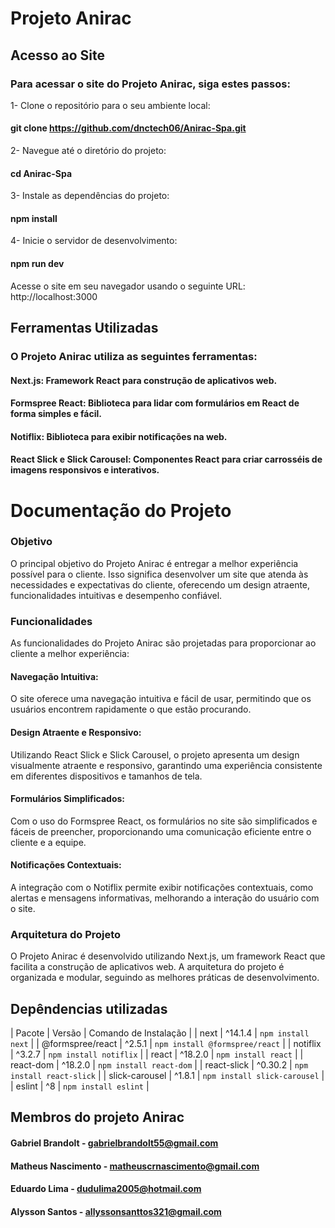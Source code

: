 # Projeto Anirac

## Acesso ao Site
### Para acessar o site do Projeto Anirac, siga estes passos:

1- Clone o repositório para o seu ambiente local:
#### git clone https://github.com/dnctech06/Anirac-Spa.git

2- Navegue até o diretório do projeto:
#### cd Anirac-Spa

3- Instale as dependências do projeto:
#### npm install

4- Inicie o servidor de desenvolvimento:
#### npm run dev

Acesse o site em seu navegador usando o seguinte URL: http://localhost:3000

## Ferramentas Utilizadas
### O Projeto Anirac utiliza as seguintes ferramentas:

#### Next.js: Framework React para construção de aplicativos web.

#### Formspree React: Biblioteca para lidar com formulários em React de forma simples e fácil.

#### Notiflix: Biblioteca para exibir notificações na web.

#### React Slick e Slick Carousel: Componentes React para criar carrosséis de imagens responsivos e interativos.

# Documentação do Projeto

### Objetivo
O principal objetivo do Projeto Anirac é entregar a melhor experiência possível para o cliente. Isso significa desenvolver um site que atenda às necessidades e expectativas do cliente, oferecendo um design atraente, funcionalidades intuitivas e desempenho confiável.

### Funcionalidades
As funcionalidades do Projeto Anirac são projetadas para proporcionar ao cliente a melhor experiência:

#### Navegação Intuitiva:
O site oferece uma navegação intuitiva e fácil de usar, permitindo que os usuários encontrem rapidamente o que estão procurando.

#### Design Atraente e Responsivo:
Utilizando React Slick e Slick Carousel, o projeto apresenta um design visualmente atraente e responsivo, garantindo uma experiência consistente em diferentes dispositivos e tamanhos de tela.

#### Formulários Simplificados:
Com o uso do Formspree React, os formulários no site são simplificados e fáceis de preencher, proporcionando uma comunicação eficiente entre o cliente e a equipe.

#### Notificações Contextuais:
A integração com o Notiflix permite exibir notificações contextuais, como alertas e mensagens informativas, melhorando a interação do usuário com o site.

### Arquitetura do Projeto
O Projeto Anirac é desenvolvido utilizando Next.js, um framework React que facilita a construção de aplicativos web. A arquitetura do projeto é organizada e modular, seguindo as melhores práticas de desenvolvimento.


## Depêndencias utilizadas

| Pacote             | Versão     | Comando de Instalação     | 
| next               | ^14.1.4    | `npm install next`        | 
| @formspree/react   | ^2.5.1     | `npm install @formspree/react` |
| notiflix           | ^3.2.7     | `npm install notiflix`    | 
| react              | ^18.2.0    | `npm install react`       | 
| react-dom          | ^18.2.0    | `npm install react-dom`   | 
| react-slick        | ^0.30.2    | `npm install react-slick` | 
| slick-carousel     | ^1.8.1     | `npm install slick-carousel` | 
| eslint             | ^8         | `npm install eslint`      | 



## Membros do projeto Anirac
#### Gabriel Brandolt - gabrielbrandolt55@gmail.com
#### Matheus Nascimento - matheuscrnascimento@gmail.com
#### Eduardo Lima - dudulima2005@hotmail.com
#### Alysson Santos - allyssonsanttos321@gmail.com
